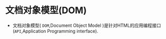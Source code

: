 # 文档对象模型(DOM)

+ 文档对象模型( `DOM`,Document Object Model )是针对HTML的应用编程接口(`API`,Application Programming interface).

